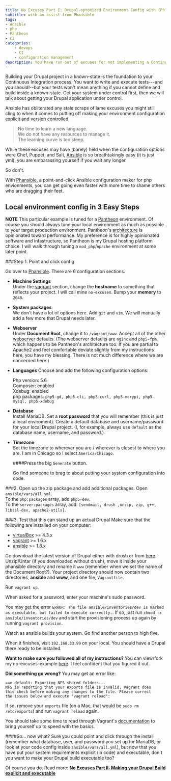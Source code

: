 ```yaml
---
title: No Excuses Part I: Drupal-optomized Environment Config with (Ph)Ansible
subtitle: with an assist from Phansible
tags:
- Ansible
- php
- Pantheon
- CI
categories:
    - devops
    - CI
    - configuration management
description: You have run out of excuses for not implementing a Continuous Integration process. I will give you everything you need to automate your system and drupal build, automate tests and automate deployment. We start today with the basics: getting your system into a versioned, distributable, known-state.
---
```


Building your Drupal project in a known-state is the foundation to your Continuous Integration process.  You want to write and execute tests---and you should!--but your tests won't mean anything if you cannot define and build inside a known-state. Get your system under control first, then we will talk about getting your Drupal application under control.

Ansible has obliterated any stale scraps of lame excuses you might still cling to when it comes to putting off making your environment configuration explicit and version controlled.

> No time to learn a new language.  
> We do not have any resources to manage it.  
> The learning curve is too steep.  

While these excuses may have (barely) held when the configuration options were Chef, Puppet, and Salt, [Ansible](http://www.ansible.com/home) is so breathtakingly easy (it is just yml), you are embarassing yourself if you wait any longer.

So don't.

With [Phansible](http://phansible.com/), a point-and-click Ansible configuration maker for php envionments, you can get going even faster with more time to shame others who are dragging their feet.

## Local environment config in 3 Easy Steps

**NOTE** This particular example is tuned for a [Pantheon](https://pantheon.io/) environment. Of course you should always tune your local environment as much as possible to your target production environment. Pantheon's [architecture](https://pantheon.io/platform/our-architecture) is opinionated toward performance. My preference is for highly opinionated software and infastructure, so Pantheon is my Drupal hosting platform choice. I will walk through tuning a `mod_php`/`Apache` environment at some later point.

###Step 1. Point and click config

Go over to [Phansible](http://phansible.com/). There are 6 configuration sections.

* **Machine Settings**  
    Under the [vagrant](http://phansible.com/#section-vagrant) section, change the **hostname** to something that reflects your project. I will call mine `no-excuses`. Bump your **memory** to `2048`.

* **System packages**  
    We don't have a lot of options here. Add `git` and `vim`. We will manually add a few more that Drupal needs later.

* **Webserver**  
    Under **Document Root**, change it to `/vagrant/www`. Accept all of the other [webserver](http://phansible.com/#section-webserver) defaults. (The webserver defaults are `nginx` and `php5-fpm`, which happens to be Pantheon's architecture too. If you are partial to Apache2 and feel comfortable deviate slightly from my instructions here, you have my blessing. There is not much difference where we are concerned here.)

* **Languages**
    Choose and add the following configuration options:

    Php version: 5.6  
    Composer: enabled  
    Xdebug: enabled  
    php packages: `php5-gd, php5-cli, php5-curl, php5-mcrypt, php5-mysql, php5-xdebug`

* **Database**  
    Install MariaDB. Set a **root password** that you will remember (this is just a local enviroment). Create a default database and username/password for your local Drupal project. (I, for example, always use `default` as the database name, username, and password.)

* **Timezone**  
    Set the timezone to wherever you are / wherever is closest to where you are. I am in Chicago so I select `America/Chicago`.

    ####Press the big `Generate` button.

    Go find someone to brag to about putting your system configuration into code.

###2. Open up the zip package and add additional packages.
Open `ansible/vars/all.yml`.  
To the `php:packages` array, add `php5-dev`.  
To the `server:packages` array, add:  `[sendmail, drush ,unzip, zip, g++, libssl-dev, apache2-utils]`.  


###3. Test that this can stand up an actual Drupal
Make sure that the following are installed on your computer:

* [virtualBox](https://www.virtualbox.org/wiki/Downloads) >= 4.3.x
* [vagrant](http://downloads.vagrantup.com/) >= 1.6.x
* [ansible](http://docs.ansible.com/ansible/intro_installation.html#installing-the-control-machine) >= 1.8.x

Go download the latest version of Drupal either with drush or from [here](https://www.Drupal.org/project/Drupal). Unzip/Untar (if you downloaded without drush), move it inside your phansible directory and rename it `www` (remember when we set the name of the Document Root?). Your project directory should now contain two directories, **ansible** and **www**, and one file, `Vagrantfile`.

Run `vagrant up`.

When asked for a password, enter your machine's sudo password.

You may get the error `ERROR: The file ansible/inventories/dev is marked as executable, but failed to execute correctly.`. If so, just run `chmod -x ansible/inventories/dev` and start the provisioning process up again by running `vagrant provision`.

Watch as ansible builds your system. Go find another person to high five.

When it finishes, visit `192.168.33.99` on your local. You should have a Drupal there ready to be installed.

**Want to make sure you followed all of my instructions?**
You can view/fork my no-excuses-example [here](https://github.com/craychee/no-excuses-Drupal/tree/0.1.0). I feel confident that you figured it out.

**Did something go wrong?**
You may get an error like:
~~~
==> default: Exporting NFS shared folders...
NFS is reporting that your exports file is invalid. Vagrant does
this check before making any changes to the file. Please correct
the issues below and execute "vagrant reload":
~~~
If so, remove your `exports` file (on a Mac, that would be `sudo rm /etc/exports`) and run `vagrant reload` again.

You should take some time to read through Vagrant's [documentation](http://docs.vagrantup.com/v2/getting-started/) to bring yourself up to speed with the basics.

####So... now what?
Sure you could point and click through the install (remember what database, user, and password you set up for MariaDB, or look at your code config inside `ansible/vars/all.yml`), but now that you have put your system requirements explicit (in code) and executable, don't you want to make your Drupal build executable too?

Of course you do. Read more: **[No Excuses Part II: Making your Drupal Build explicit and executable](http://craychee.io/blog/2015/07/29/no-excuses-part2-drupal-config/)**
